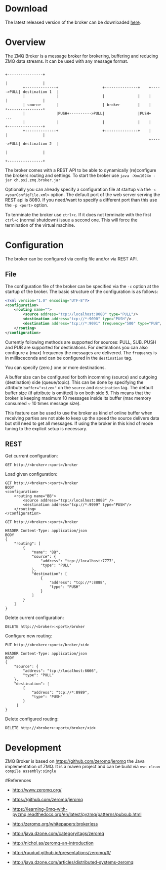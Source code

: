 # Download

The latest released version of the broker can be downloaded [here](http://slsyoke4.psi.ch:8081/artifactory/releases/ch.psi.zmq.broker-2.1.0.jar).


# Overview
The ZMQ Broker is a message broker for brokering, buffering and reducing ZMQ data streams. It can be used with any 
message format.

```
                                                                            +----------------+
                                                                            |                |
        +--------------+                    +---------------+    +----->PULL| destination 1  |
        |              |                    |               |    |          |                |
        | source       |                    | broker        |    |          +----------------+
        |              |PUSH+---------->PULL|               |PUSH+                 ...
        |              |                    |               |    |          +----------------+
        +--------------+                    +---------------+    |          |                |
                                                                 +----->PULL| destination 2  |
                                                                            |                |
                                                                            +----------------+
```

The broker comes with a REST API to be able to dynamically (re)configure the brokers routing and settings.
To start the broker use `java -Xmx1024m -jar ch.psi.zmq.broker.jar`

Optionally you can already specify a configuration file at startup via the `-c <yourConfigFile.xml>` option.
The default port of the web server serving the REST api is 8080. If you need/want to specify a different port than this use the `-p <port>` option. 

To terminate the broker use `ctrl+c`. If it does not terminate with the first `ctrl+c` (normal shutdown) issue a second one. This will force the termination of the virtual machine.



# Configuration
The broker can be configured via config file and/or via REST API. 

## File
The configuration file of the broker can be specified via the `-c` option at the startup of the broker.
The basic structure of the configuration is as follows:

```xml
<?xml version="1.0" encoding="UTF-8"?>
<configuration>
	<routing name="">
		<source address="tcp://localhost:8080" type="PULL"/>
		<destination address="tcp://*:9090" type="PUSH"/>
		<destination address="tcp://*:9091" frequency="500" type="PUB"/>
	</routing>
</configuration>
```

Currently following methods are supported for sources: PULL, SUB. PUSH and PUB are supported for destinations.
For destinations you can also configure a (max) frequency the messages are delivered. The `frequency` is in millisceconds and can be configured in the `destination` tag.

You can specify (zero,) one or more destinations.

A buffer size can be configured for both incomming (source) and outgoing (destination) side (queue/topic). This can be done by specifying the attribute `buffer="<size>"` on the `source` and `destination` tag.
The default buffer size (if attribute is omitted) is on both side 5. This means that the broker is keeping maximum 10 messages inside its buffer (max memory consumed ~ 10 times message size).

This feature can be used to use the broker as kind of online buffer when receiving parties are not able to keep up the speed the source delivers data but still need to get all messages. If using the broker in this kind of mode tuning to the explicit setup is necessary.
   

## REST

Get current configuration:
```
GET http://<broker>:<port>/broker
```

Load given configuration:
```
GET http://<broker>:<port>/broker
BODY
<configuration>
	<routing name="BB">
		<source address="tcp://localhost:8888" />
		<destination address="tcp://*:9999" type="PUSH"/>
	</routing>
</configuration>
```

```
GET http://<broker>:<port>/broker

HEADER Content-Type: application/json
BODY
{
    "routing": [
        {
            "name": "BB",
            "source": {
                "address": "tcp://localhost:7777",
                "type": "PULL"
            },
            "destination": [
                {
                    "address": "tcp://*:8888",
                    "type": "PUSH"
                }
            ]
        }
    ]
}
```

Delete current configuration:
```
DELETE http://<broker>:<port>/broker
```


Configure new routing:
```
PUT http://<broker>:<port>/broker/<id>

HEADER Content-Type: application/json
BODY
{
    "source": {
        "address": "tcp://localhost:6666",
        "type": "PULL"
    },
    "destination": [
        {
            "address": "tcp://*:8989",
            "type": "PUSH"
        }
     ]
}
```

Delete configured routing:
```
DELETE http://<broker>:<port>/broker/<id>
```



# Development
ZMQ Broker is based on https://github.com/zeromq/jeromq the Java implementation of ZMQ. It is a maven project and can be 
build via `mvn clean compile assembly:single`


#References

  * http://www.zeromq.org/ 
  * https://github.com/zeromq/jeromq 

  * https://learning-0mq-with-pyzmq.readthedocs.org/en/latest/pyzmq/patterns/pubsub.html
  * http://zeromq.org/whitepapers:brokerless 
  * http://java.dzone.com/category/tags/zeromq
  * http://nichol.as/zeromq-an-introduction 
  * http://ruudud.github.io/presentations/zeromq/#/ 
  * http://java.dzone.com/articles/distributed-systems-zeromq

